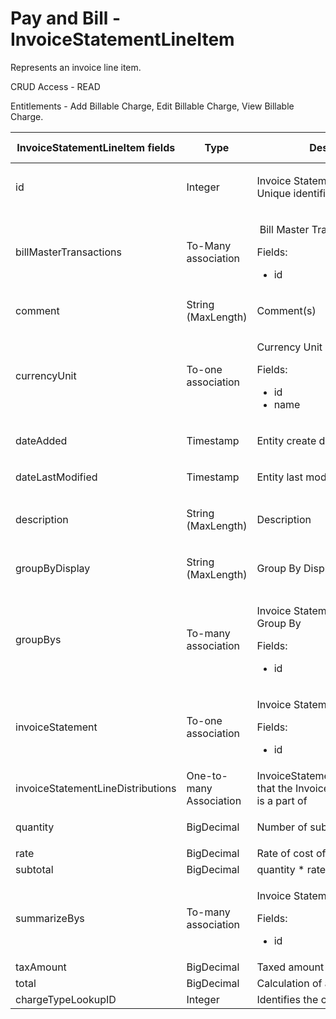 # Pay and Bill - InvoiceStatementLineItem

Represents an invoice line item.

CRUD Access - READ

Entitlements - Add Billable Charge, Edit Billable Charge, View Billable Charge.

<table>
    <colgroup>
        <col width="20%"/>
        <col width="20%"/>
        <col width="20%"/>
        <col width="20%"/>
        <col width="20%"/>
    </colgroup>
    <thead>
        <tr class="header">
            <th>InvoiceStatementLineItem fields</th>
            <th>Type</th>
            <th>Description</th>
            <th>Not null</th>
            <th>Read-only</th>
        </tr>
    </thead>
    <tbody>
        <tr class="odd">
            <td><p>id</p></td>
            <td><p>Integer</p></td>
            <td><p>Invoice Statement Line Item ID: Unique identifier for this entity</p></td>
            <td><p>X</p></td>
            <td><p>X</p></td>
        </tr>
        <tr class="even">
            <td>billMasterTransactions</td>
            <td><p>To-Many association</p></td>
            <td><p> <span>Bill Master Transaction</span></p>
                <p>Fields:</p>
                <ul>
                    <li>id</li>
                </ul>
            </td>
            <td><br/></td>
            <td> X</td>
        </tr>
        <tr class="odd">
            <td><p>comment</p></td>
            <td>String (MaxLength)</td>
            <td><p>Comment(s)</p></td>
            <td><p><br/></p></td>
            <td><p><br/></p></td>
        </tr>
        <tr class="even">
            <td>currencyUnit</td>
            <td><p>To-one association</p></td>
            <td><p>Currency Unit</p>
                <p>Fields:</p>
                <ul>
                    <li>id</li>
                    <li>name</li>
                </ul>
            </td>
            <td><br/></td>
            <td><br/></td>
        </tr>
        <tr class="odd">
            <td>dateAdded</td>
            <td><p><span>Timestamp</span></p></td>
            <td><p><span>Entity create date</span></p></td>
            <td>X </td>
            <td>X </td>
        </tr>
        <tr class="even">
            <td>dateLastModified</td>
            <td><p><span>Timestamp</span></p></td>
            <td><p><span>Entity last modified date</span></p></td>
            <td>X</td>
            <td>X </td>
        </tr>
        <tr class="odd">
            <td>description</td>
            <td><p><span>String (<span>MaxLength</span>)</span></p></td>
            <td><p>Description</p></td>
            <td><br/></td>
            <td><p><br/></p></td>
        </tr>
        <tr class="even">
            <td>groupByDisplay</td>
            <td><p><span>String (<span>MaxLength</span>)</span></p></td>
            <td><p>Group By Display Fields</p></td>
            <td><br/></td>
            <td><br/></td>
        </tr>
        <tr class="odd">
            <td>groupBys</td>
            <td><p>To-many association</p></td>
            <td><p>Invoice Statement Line Item Group By</p>
                <p>Fields:</p>
                <ul>
                    <li>id</li>
                </ul>
            </td>
            <td><br/></td>
            <td> X</td>
        </tr>
        <tr class="even">
            <td>invoiceStatement</td>
            <td><p>To-one association</p></td>
            <td><p>Invoice Statement</p>
                <p>Fields:</p>
                <ul>
                    <li>id</li>
                </ul>
            </td>
            <td>X</td>
            <td> X</td>
        </tr>
        <tr class="odd">
            <td>invoiceStatementLineDistributions</td>
            <td>One-to-many Association</td>
            <td><span>InvoiceStatementLineDistributions that the InvoiceStatementLineItem is a part of</span>
            </td>
            <td><br/></td>
            <td><br/></td>
        </tr>
        <tr class="even">
            <td>quantity</td>
            <td><p>BigDecimal</p></td>
            <td><p>Number of subjects</p></td>
            <td><br/></td>
            <td><br/></td>
        </tr>
        <tr class="odd">
            <td>rate</td>
            <td>BigDecimal</td>
            <td>Rate of cost of subjects</td>
            <td><br/></td>
            <td><br/></td>
        </tr>
        <tr class="even">
            <td>subtotal</td>
            <td>BigDecimal</td>
            <td>quantity * rate</td>
            <td><br/></td>
            <td><br/></td>
        </tr>
        <tr class="odd">
            <td>summarizeBys</td>
            <td>To-many association</td>
            <td><p>Invoice Statement Summarize By</p>
                <p>Fields:</p>
                <ul>
                    <li>id</li>
                </ul>
            </td>
            <td><br/></td>
            <td> X</td>
        </tr>
        <tr class="even">
            <td>taxAmount</td>
            <td>BigDecimal</td>
            <td>Taxed amount</td>
            <td><br/></td>
            <td><br/></td>
        </tr>
        <tr class="odd">
            <td>total</td>
            <td>BigDecimal</td>
            <td>Calculation of all values</td>
            <td><br/></td>
            <td><br/></td>
        </tr>
        <tr class="even">
            <td>chargeTypeLookupID</td>
            <td>Integer</td>
            <td>Identifies the charge type</td>
            <td>X</td>
            <td><br/></td>
        </tr>
    </tbody>
</table>
